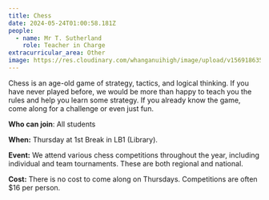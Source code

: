 ```yaml
---
title: Chess
date: 2024-05-24T01:00:58.181Z
people:
  - name: Mr T. Sutherland
    role: Teacher in Charge
extracurricular_area: Other
image: https://res.cloudinary.com/whanganuihigh/image/upload/v1569186352/Performing%20Arts/Chess.jpg
---
```

Chess is an age-old game of strategy, tactics, and logical thinking. If you have never played before, we would be more than happy to teach you the rules and help you learn some strategy. If you already know the game, come along for a challenge or even just fun.

**Who can join**: All students

**When:** Thursday at 1st Break in LB1 (Library).

**Event:** We attend various chess competitions throughout the year, including individual and team tournaments. These are both regional and national.

**Cost:** There is no cost to come along on Thursdays. Competitions are often $16 per person.
